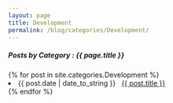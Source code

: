 ```yaml
---
layout: page
title: Development
permalink: /blog/categories/Development/
---
```


<h5> Posts by Category : {{ page.title }} </h5>

<div class="card">
{% for post in site.categories.Development %}
 <li class="category-posts"><span>{{ post.date | date_to_string }}</span> &nbsp; <a href="{{ post.url }}">{{ post.title }}</a></li>
{% endfor %}
</div>
